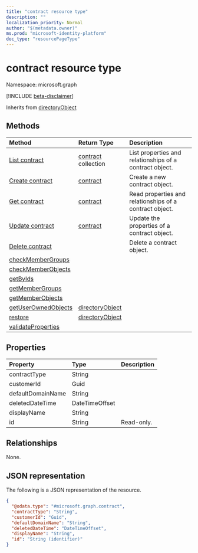 ```yaml
---
title: "contract resource type"
description: ""
localization_priority: Normal
author: "$(metadata.owner)"
ms.prod: "microsoft-identity-platform"
doc_type: "resourcePageType"
---
```


# contract resource type

Namespace: microsoft.graph

[!INCLUDE [beta-disclaimer](../../includes/beta-disclaimer.md)]

Inherits from [directoryObject](directoryobject.md)

## Methods

| Method                                                        | Return Type                                         | Description                                             |
| :------------------------------------------------------------ | :-------------------------------------------------- | :------------------------------------------------------ |
| [List contract](../api/contract-list.md)                      | [contract](contract.md) collection                  | List properties and relationships of a contract object. |
| [Create contract](../api/contract-create.md)                  | [contract](contract.md)                             | Create a new contract object.                           |
| [Get contract](../api/contract-get.md)                        | [contract](contract.md)                             | Read properties and relationships of a contract object. |
| [Update contract](../api/contract-update.md)                  | [contract](contract.md)                             | Update the properties of a contract object.             |
| [Delete contract](../api/contract-delete.md)                  |                                                     | Delete a contract object.                               |
| [checkMemberGroups](../api/contract-checkMemberGroups.md)     |                                                     |                                                         |
| [checkMemberObjects](../api/contract-checkMemberObjects.md)   |                                                     |                                                         |
| [getByIds](../api/contract-getByIds.md)                       |                                                     |                                                         |
| [getMemberGroups](../api/contract-getMemberGroups.md)         |                                                     |                                                         |
| [getMemberObjects](../api/contract-getMemberObjects.md)       |                                                     |                                                         |
| [getUserOwnedObjects](../api/contract-getUserOwnedObjects.md) | [directoryObject](../resources/-directoryobject.md) |                                                         |
| [restore](../api/contract-restore.md)                         | [directoryObject](../resources/-directoryobject.md) |                                                         |
| [validateProperties](../api/contract-validateProperties.md)   |                                                     |                                                         |

## Properties

| Property          | Type           | Description |
| :---------------- | :------------- | :---------- |
| contractType      | String         |             |
| customerId        | Guid           |             |
| defaultDomainName | String         |             |
| deletedDateTime   | DateTimeOffset |             |
| displayName       | String         |             |
| id                | String         | Read-only.  |

## Relationships

None.

## JSON representation

The following is a JSON representation of the resource.

<!-- {
  "blockType": "resource",
  "keyProperty": "id",
  "@odata.type": "microsoft.graph.contract",
  "baseType": "microsoft.graph.directoryObject",
  "openType": True
}
-->

```json
{
  "@odata.type": "#microsoft.graph.contract",
  "contractType": "String",
  "customerId": "Guid",
  "defaultDomainName": "String",
  "deletedDateTime": "DateTimeOffset",
  "displayName": "String",
  "id": "String (identifier)"
}
```
